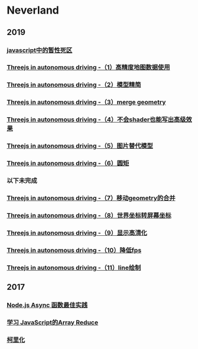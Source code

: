 # Neverland

## 2019

### [javascript中的暂性死区](https://neverland.github.io/doc/2019/don't-use-javascript-variables-without-knowing-temporal-dead-zone)
### [Threejs in autonomous driving -（1）高精度地图数据使用](https://neverland.github.io/doc/2019/Threejs-in-autonomous-driving(1))
### [Threejs in autonomous driving -（2）模型精简](https://neverland.github.io/doc/2019/Threejs-in-autonomous-driving(2))
### [Threejs in autonomous driving -（3）merge geometry](https://neverland.github.io/doc/2019/Threejs-in-autonomous-driving(3))
### [Threejs in autonomous driving -（4）不会shader也能写出高级效果](https://neverland.github.io/doc/2019/Threejs-in-autonomous-driving(4))
### [Threejs in autonomous driving -（5）图片替代模型](https://neverland.github.io/doc/2019/Threejs-in-autonomous-driving(5))
### [Threejs in autonomous driving -（6）圆矩](https://neverland.github.io/doc/2019/Threejs-in-autonomous-driving(6))
### 以下未完成
### [Threejs in autonomous driving -（7）移动geometry的合并](https://neverland.github.io/doc/2019/Threejs-in-autonomous-driving(7))
### [Threejs in autonomous driving -（8）世界坐标转屏幕坐标](https://neverland.github.io/doc/2019/Threejs-in-autonomous-driving(8))
### [Threejs in autonomous driving -（9）显示高清化](https://neverland.github.io/doc/2019/Threejs-in-autonomous-driving(9))
### [Threejs in autonomous driving -（10）降低fps](https://neverland.github.io/doc/2019/Threejs-in-autonomous-driving(10))
### [Threejs in autonomous driving -（11）line绘制](https://neverland.github.io/doc/2019/Threejs-in-autonomous-driving(11))

## 2017
### [Node.js Async 函数最佳实践](https://neverland.github.io/doc/2017/async-function-best-practices)
### [学习 JavaScript的Array Reduce](https://neverland.github.io/doc/2017/learn-and-understand-javaScript’s-reduce-function)
### [柯里化](https://neverland.github.io/doc/2017/currying-in-js)
